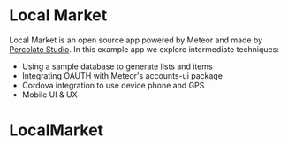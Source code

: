 Local Market
============

Local Market is an open source app powered by Meteor and made by [Percolate Studio](http://percolatestudio.com). In this example app we explore intermediate techniques:

  - Using a sample database to generate lists and items
  - Integrating OAUTH with Meteor's accounts-ui package
  - Cordova integration to use device phone and GPS
  - Mobile UI & UX
  
# LocalMarket
